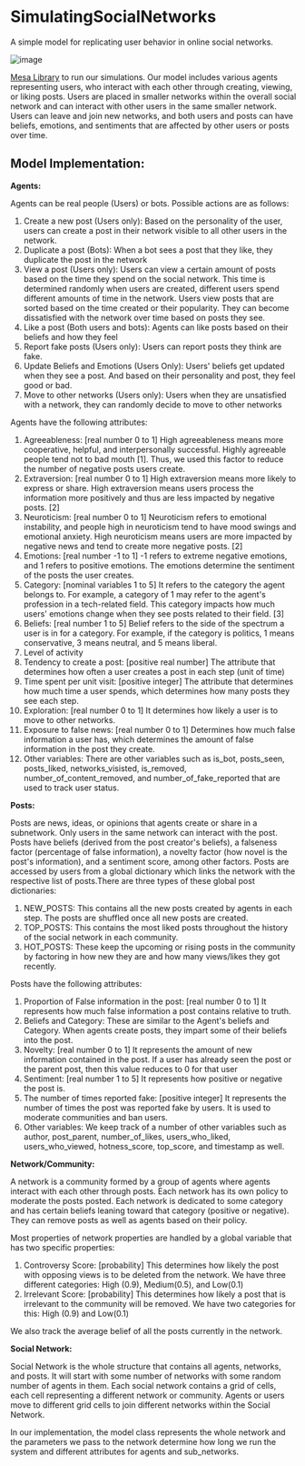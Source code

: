 # SimulatingSocialNetworks


A simple model for replicating user behavior in online social networks.

![image](https://media.github.ncsu.edu/user/22068/files/aea403e2-4701-403a-a3ea-e23869d0410f)


[Mesa Library](https://mesa.readthedocs.io/en/stable/) to run our simulations. Our model includes various agents representing users, who interact with each other through creating, viewing, or liking posts. Users are placed in smaller networks within the overall social network and can interact with other users in the same smaller network. Users can leave and join new networks, and both users and posts can have beliefs, emotions, and sentiments that are affected by other users or posts over time.

## Model Implementation:

**Agents:**

Agents can be real people (Users) or bots. Possible actions are as follows:

1. Create a new post (Users only): Based on the personality of the user, users can create a post in their network visible to all other users in the network.
2. Duplicate a post (Bots): When a bot sees a post that they like, they duplicate the post in the network
3. View a post (Users only): Users can view a certain amount of posts based on the time they spend on the social network. This time is determined randomly when users are created, different users spend different amounts of time in the network. Users view posts that are sorted based on the time created or their popularity. They can become dissatisfied with the network over time based on posts they see.
4. Like a post (Both users and bots): Agents can like posts based on their beliefs and how they feel
5. Report fake posts (Users only): Users can report posts they think are fake.
6. Update Beliefs and Emotions (Users Only): Users' beliefs get updated when they see a post. And based on their personality and post, they feel good or bad.
7. Move to other networks (Users only): Users when they are unsatisfied with a network, they can randomly decide to move to other networks

Agents have the following attributes:

1. Agreeableness: [real number 0 to 1] High agreeableness means more cooperative, helpful, and interpersonally successful. Highly agreeable people tend not to bad mouth [1]. Thus, we used this factor to reduce the number of negative posts users create.
2. Extraversion: [real number 0 to 1] High extraversion means more likely to express or share. High extraversion means users process the information more positively and thus are less impacted by negative posts. [2]
3. Neuroticism: [real number 0 to 1] Neuroticism refers to emotional instability, and people high in neuroticism tend to have mood swings and emotional anxiety. High neuroticism means users are more impacted by negative news and tend to create more negative posts. [2]
4. Emotions: [real number -1 to 1] -1 refers to extreme negative emotions, and 1 refers to positive emotions. The emotions determine the sentiment of the posts the user creates.
5. Category: [nominal variables 1 to 5] It refers to the category the agent belongs to. For example, a category of 1 may refer to the agent's profession in a tech-related field. This category impacts how much users' emotions change when they see posts related to their field. [3]
6. Beliefs: [real number 1 to 5] Belief refers to the side of the spectrum a user is in for a category. For example, if the category is politics, 1 means conservative, 3 means neutral, and 5 means liberal.
7. Level of activity
  1. Tendency to create a post: [positive real number] The attribute that determines how often a user creates a post in each step (unit of time)
  2. Time spent per unit visit: [positive integer] The attribute that determines how much time a user spends, which determines how many posts they see each step.
8. Exploration: [real number 0 to 1] It determines how likely a user is to move to other networks.
9. Exposure to false news: [real number 0 to 1] Determines how much false information a user has, which determines the amount of false information in the post they create.
10. Other variables: There are other variables such as is\_bot, posts\_seen, posts\_liked, networks\_visisted, is\_removed, number\_of\_content\_removed, and number\_of\_fake\_reported that are used to track user status.

**Posts:**

Posts are news, ideas, or opinions that agents create or share in a subnetwork. Only users in the same network can interact with the post. Posts have beliefs (derived from the post creator's beliefs), a falseness factor (percentage of false information), a novelty factor (how novel is the post's information), and a sentiment score, among other factors. Posts are accessed by users from a global dictionary which links the network with the respective list of posts.There are three types of these global post dictionaries:

1. NEW\_POSTS: This contains all the new posts created by agents in each step. The posts are shuffled once all new posts are created.
2. TOP\_POSTS: This contains the most liked posts throughout the history of the social network in each community.
3. HOT\_POSTS: These keep the upcoming or rising posts in the community by factoring in how new they are and how many views/likes they got recently.

Posts have the following attributes:

1. Proportion of False information in the post: [real number 0 to 1] It represents how much false information a post contains relative to truth.
2. Beliefs and Category: These are similar to the Agent's beliefs and Category. When agents create posts, they impart some of their beliefs into the post.
3. Novelty: [real number 0 to 1] It represents the amount of new information contained in the post. If a user has already seen the post or the parent post, then this value reduces to 0 for that user
4. Sentiment: [real number 1 to 5] It represents how positive or negative the post is.
5. The number of times reported fake: [positive integer] It represents the number of times the post was reported fake by users. It is used to moderate communities and ban users.
6. Other variables: We keep track of a number of other variables such as author, post\_parent, number\_of\_likes, users\_who\_liked, users\_who\_viewed, hotness\_score, top\_score, and timestamp as well.

**Network/Community:**

A network is a community formed by a group of agents where agents interact with each other through posts. Each network has its own policy to moderate the posts posted. Each network is dedicated to some category and has certain beliefs leaning toward that category (positive or negative). They can remove posts as well as agents based on their policy.

Most properties of network properties are handled by a global variable that has two specific properties:

1. Controversy Score: [probability] This determines how likely the post with opposing views is to be deleted from the network. We have three different categories: High (0.9), Medium(0.5), and Low(0.1)
2. Irrelevant Score: [probability] This determines how likely a post that is irrelevant to the community will be removed. We have two categories for this: High (0.9) and Low(0.1)

We also track the average belief of all the posts currently in the network.

**Social Network:**

Social Network is the whole structure that contains all agents, networks, and posts. It will start with some number of networks with some random number of agents in them. Each social network contains a grid of cells, each cell representing a different network or community. Agents or users move to different grid cells to join different networks within the Social Network.

In our implementation, the model class represents the whole network and the parameters we pass to the network determine how long we run the system and different attributes for agents and sub\_networks.
